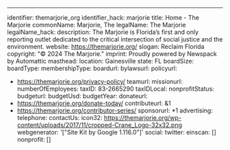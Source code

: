 ---
identifier: themarjorie_org
identifier_hack: marjorie
title: Home - The Marjorie
commonName: Marjorie, The
legalName: The Marjorie
legalName_hack:
description: The Marjorie is Florida’s first and only reporting outlet dedicated to
  the critical intersection of social justice and the environment.
website: https://themarjorie.org/
slogan: Reclaim Florida
copyright: "© 2024 The Marjorie."
imprint: Proudly powered by Newspack by Automattic
masthead:
location: Gainesville
state: FL
boardSize:
boardType:
membershipType:
boardurl:
bylawsurl:
policyurl:
- https://themarjorie.org/privacy-policy/
teamurl:
missionurl:
numberOfEmployees:
taxID: 83-2665290
taxIDLocal:
nonprofitStatus:
budgeturl:
budgetUsd:
budgetYear:
donateurl:
- https://themarjorie.org/donate-today/
contributeurl: &1
- https://themarjorie.org/contributor-series/
sponsorurl: *1
advertising:
telephone:
contactUs:
icon32: https://themarjorie.org/wp-content/uploads/2017/11/cropped-Crane_Logo-32x32.png
webgenerator: '["Site Kit by Google 1.116.0"]'
social:
  twitter:
einscan: []
nonprofit: []
